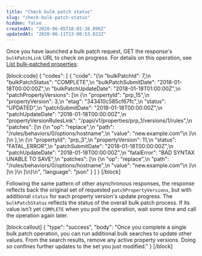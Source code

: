 ```yaml
---
title: "Check bulk patch status"
slug: "check-bulk-patch-status"
hidden: false
createdAt: "2020-06-05T18:02:38.096Z"
updatedAt: "2020-06-11T13:00:53.822Z"
---
```

Once you have launched a bulk patch request, GET the response's `bulkPatchLink` URL to check on progress.  For details on this operation, see [List bulk-patched properties](#getbulkpatches):

[block:code]
{
  "codes": [
    {
      "code": "{\n    \"bulkPatchId\": 7,\n    \"bulkPatchStatus\": \"COMPLETE\",\n    \"bulkPatchSubmitDate\": \"2018-01-18T00:00:00Z\",\n    \"bulkPatchUpdateDate\": \"2018-01-18T01:00:00Z\",\n    \"patchPropertyVersions\": [\n        {\n            \"propertyId\": \"prp_15\",\n            \"propertyVersion\": 3,\n            \"etag\": \"343410c585cf67fc\",\n            \"status\": \"UPDATED\",\n            \"patchSubmitDate\": \"2018-01-18T00:00:00Z\",\n            \"patchUpdateDate\": \"2018-01-18T00:00:00Z\",\n            \"propertyVersionRulesLink\": \"/papi/v1/properties/prp_1/versions/1/rules\",\n            \"patches\": [\n                {\n                    \"op\": \"replace\",\n                    \"path\": \"/rules/behaviors/0/options/hostname\",\n                    \"value\": \"new.example.com\"\n                }\n            ]\n        },\n        {\n            \"propertyId\": \"prp_3\",\n            \"propertyVersion\": 11,\n            \"status\": \"FATAL_ERROR\",\n            \"patchSubmitDate\": \"2018-01-18T00:00:00Z\",\n            \"patchUpdateDate\": \"2018-01-18T00:00:00Z\",\n            \"fatalError\": \"BAD SYNTAX UNABLE TO SAVE\",\n            \"patches\": [\n                {\n                    \"op\": \"replace\",\n                    \"path\": \"/rules/behaviors/0/options/hostname\",\n                    \"value\": \"new.example.com\"\n                }\n            ]\n        }\n    ]\n}\n",
      "language": "json"
    }
  ]
}
[/block]

Following the same pattern of other asynchronous responses, the response reflects back the original set of requested `patchPropertyVersions`, but with additional `status` for each property version's update progress.  The `bulkPatchStatus` reflects the status of the overall bulk patch process.  If its value isn't yet `COMPLETE` when you poll the operation, wait some time and call the operation again later.

[block:callout]
{
  "type": "success",
  "body": "Once you complete a single bulk patch operation, you can run additional bulk searches to update other values. From the search results, remove any active property versions. Doing so confines further updates to the set you just modified."
}
[/block]